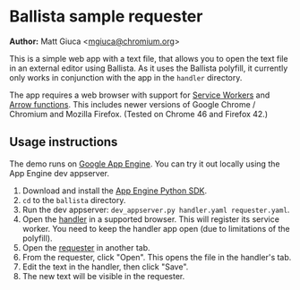 # Ballista sample requester

**Author:** Matt Giuca <<mgiuca@chromium.org>>

This is a simple web app with a text file, that allows you to open the text file
in an external editor using Ballista. As it uses the Ballista polyfill, it
currently only works in conjunction with the app in the `handler` directory.

The app requires a web browser with support for [Service
Workers](http://www.w3.org/TR/service-workers/) and [Arrow
functions](https://developer.mozilla.org/en-US/docs/Web/JavaScript/Reference/Functions/Arrow_functions).
This includes newer versions of Google Chrome / Chromium and Mozilla Firefox.
(Tested on Chrome 46 and Firefox 42.)

## Usage instructions

The demo runs on [Google App Engine](https://cloud.google.com/appengine/docs).
You can try it out locally using the App Engine dev appserver.

1. Download and install the [App Engine Python
   SDK](https://cloud.google.com/appengine/downloads).
2. `cd` to the `ballista` directory.
3. Run the dev appserver: `dev_appserver.py handler.yaml requester.yaml`.
4. Open the [handler](http://localhost:8080) in a supported browser. This will
   register its service worker. You need to keep the handler app open (due to
   limitations of the polyfill).
5. Open the [requester](http://localhost:8081) in another tab.
6. From the requester, click "Open". This opens the file in the handler's tab.
7. Edit the text in the handler, then click "Save".
8. The new text will be visible in the requester.
